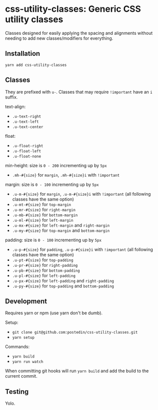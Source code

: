 # css-utility-classes: Generic CSS utility classes

Classes designed for easily applying the spacing and alignments without needing to add new classes/modifiers for everything.

## Installation

`yarn add css-utility-classes`

## Classes

They are prefixed with `u-`. Classes that may require `!important` have an `i` suffix.

text-align: 
- `.u-text-right`
- `.u-text-left`
- `.u-text-center`

float: 
- `.u-float-right`
- `.u-float-left`
- `.u-float-none`

min-height: size is `0 - 200` incrementing up by `5px`
- `.mh-#{size}` for `margin`, `.mh-#{size}i` with `!important`

margin: size is `0 - 100` incrementing up by `5px`
- `.u-m-#{size}` for `margin`, `.u-m-#{size}i` with `!important` (all following classes have the same option)
- `.u-mt-#{size}` for `top-margin`
- `.u-mr-#{size}` for `right-margin`
- `.u-mb-#{size}` for `bottom-margin`
- `.u-ml-#{size}` for `left-margin`
- `.u-mx-#{size}` for `left-margin` and `right-margin`
- `.u-my-#{size}` for `top-margin` and `bottom-margin`

padding: size is `0 - 100` incrementing up by `5px`
- `.u-p-#{size}` for `padding`, `.u-p-#{size}i` with `!important` (all following classes have the same option)
- `.u-pt-#{size}` for `top-padding`
- `.u-pr-#{size}` for `right-padding`
- `.u-pb-#{size}` for `bottom-padding`
- `.u-pl-#{size}` for `left-padding`
- `.u-px-#{size}` for `left-padding` and `right-padding`
- `.u-py-#{size}` for `top-padding` and `bottom-padding`

## Development

Requires yarn or npm (use yarn don't be dumb).

Setup:
- `git clone git@github.com:postedin/css-utility-classes.git`
- `yarn setup`

Commands:
- `yarn build`
- `yarn run watch`

When committing git hooks will run `yarn build` and add the build to the current commit.

## Testing

Yolo.
